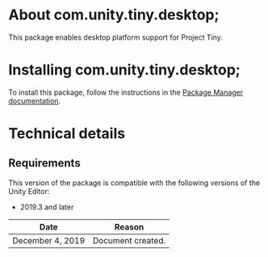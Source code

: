 # About com.unity.tiny.desktop;

This package enables desktop platform support for Project Tiny. 


# Installing com.unity.tiny.desktop;

To install this package, follow the instructions in the [Package Manager documentation](https://docs.unity3d.com/Packages/com.unity.package-manager-ui@latest/index.html). 

# Technical details
## Requirements

This version of the package is compatible with the following versions of the Unity Editor:

* 2019.3 and later

|Date|Reason|
|---|---|
|December 4, 2019|Document created.|
>>>